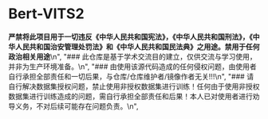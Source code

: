 # Bert-VITS2

**严禁将此项目用于一切违反《中华人民共和国宪法》，《中华人民共和国刑法》，《中华人民共和国治安管理处罚法》和《中华人民共和国民法典》之用途。禁用于任何政治相关用途**\n",
    "### 此仓库是基于学术交流目的建立，仅供交流与学习使用，并非为生产环境准备。\n",
    "### 由使用该源代码造成的任何侵权问题，由使用者自行承担全部责任和一切后果，与仓库/仓库维护者/镜像作者无关!!!\n",
    "### 请自行解决数据集授权问题，禁止使用非授权数据集进行训练！任何由于使用非授权数据集进行训练造成的问题，需自行承担全部责任和后果！本人已对使用者进行劝导义务，不对后续可能存在问题负责。\n",

